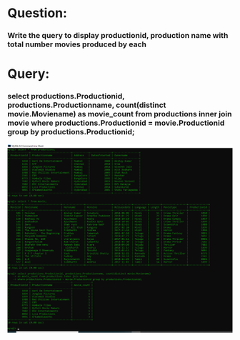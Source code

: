 # Question:
### Write the query to display productionid, production name with total number movies produced by each

# Query:
### select productions.Productionid, productions.Productionname, count(distinct movie.Moviename) as movie_count from productions inner join movie where productions.Productionid = movie.Productionid group by productions.Productionid;</br>

![Alt Text](https://github.com/rohini-kesireddy/MYSQL/blob/main/DAY01/Images/A_Query_1.png)<br />
